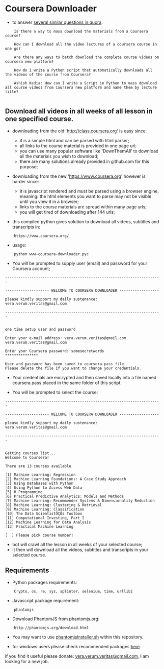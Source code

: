 # Coursera Downloader
- to answer [several similar questions in quora](https://www.quora.com/Is-there-a-way-to-mass-download-the-materials-from-a-Coursera-course/answer/Jansen-Simanullang?share=1):
```
    Is there a way to mass download the materials from a Coursera course?
    
    How can I download all the video lectures of a coursera course in one go?
    
    Are there any ways to batch download the complete course videos on coursera new platform?
    
    How do I write a Python script that automatically downloads all the videos of the course from Coursera?
    
    Ashish Kedia: How can I write a Script in Python to mass download all course videos from Coursera new platform and name them by lecture title?
    
```


## Download all videos in all weeks of all lesson in one specified course.

- downloading from the old 'http://class.coursera.org' is easy since:
    - it is a simple html and can be parsed with html parser;
    - all links to the course material is provided in one page url;
    - you can use many popular software like 'DownThemAll' to download all the materials you wish to download;
    - there are many solutions already provided in github.com for this purpose;

- downloading from the new 'https://www.coursera.org' however is harder since:
    - it is javascript rendered and must be parsed using a browser engine, meaning: the html elements you want to parse may not be visible until you view it in a browser;
    - links to the course materials are spread within many page urls;
    - you will get tired of downloading after 144 urls;

- this compiled python gives solution to download all videos, subtitles and transcripts in:
```
    https://www.coursera.org/
```
- usage:
```
    python www-coursera-downloader.pyc
```
- You will be prompted to supply user (email) and password for your Coursera account;
```
-----------------------------------------------------------------------

-------------------- WELCOME TO COURSERA DOWNLOADER -------------------
please kindly support my daily sustenance: vera.verum.veritas@gmail.com

-----------------------------------------------------------------------


one time setup user and password

Enter your e-mail address: vera.verum.veritas@gmail.com
vera.verum.veritas@gmail.com

Enter your Coursera password: somesecretwords
***************

User and password has been saved to coursera.pass file.
Please delete the file if you want to change your credentials.

```
- Your credentials are encrypted and then saved locally into a file named coursera.pass placed in the same folder of this script.

- You will be prompted to select the course:
```
-----------------------------------------------------------------------

-------------------- WELCOME TO COURSERA DOWNLOADER -------------------
please kindly support my daily sustenance: vera.verum.veritas@gmail.com

-----------------------------------------------------------------------


Getting courses list...
Welcome to Coursera!

There are 13 courses available

[1] Machine Learning: Regression
[2] Machine Learning Foundations: A Case Study Approach
[3] Using Databases with Python
[4] Using Python to Access Web Data
[5] R Programming
[6] Practical Predictive Analytics: Models and Methods
[7] Machine Learning: Recommender Systems & Dimensionality Reduction
[8] Machine Learning: Clustering & Retrieval
[9] Machine Learning: Classification
[10] The Data ScientistÔÇÖs Toolbox
[11] Computational Investing, Part I
[12] Machine Learning for Data Analysis
[13] Practical Machine Learning

[  ] Please pick course number!
```
- bot will crawl all the lesson in all weeks of your selected course;
- it then will download all the videos, subtitles and transcripts in your selected course.

## Requirements
- Python packages requirements:
```
    Crypto, os, re, sys, splinter, selenium, time, urllib2
```

- Javascript package requirement:
```
    phantomjs
```

- Download PhantomJS from phantomjs.org:
```
    http://phantomjs.org/download.html
```

- You may want to use [phantomjsInstaller.sh](phantomjsInstaller.sh) within this repository.

- for windows users please check recommended packages [here](windows.md).

if you find it useful please donate: vera.verum.veritas@gmail.com, I am looking for a new job.
